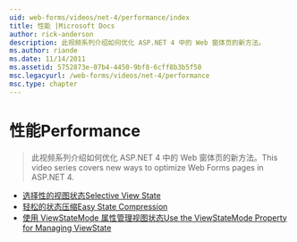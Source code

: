 ```yaml
---
uid: web-forms/videos/net-4/performance/index
title: 性能 |Microsoft Docs
author: rick-anderson
description: 此视频系列介绍如何优化 ASP.NET 4 中的 Web 窗体页的新方法。
ms.author: riande
ms.date: 11/14/2011
ms.assetid: 5752873e-07b4-4450-9bf8-6cff8b3b5f50
msc.legacyurl: /web-forms/videos/net-4/performance
msc.type: chapter
---
```

<a name="performance"></a><span data-ttu-id="f1546-103">性能</span><span class="sxs-lookup"><span data-stu-id="f1546-103">Performance</span></span>
====================
> <span data-ttu-id="f1546-104">此视频系列介绍如何优化 ASP.NET 4 中的 Web 窗体页的新方法。</span><span class="sxs-lookup"><span data-stu-id="f1546-104">This video series covers new ways to optimize Web Forms pages in ASP.NET 4.</span></span>


- [<span data-ttu-id="f1546-105">选择性的视图状态</span><span class="sxs-lookup"><span data-stu-id="f1546-105">Selective View State</span></span>](aspnet-4-quick-hit-selective-view-state.md)
- [<span data-ttu-id="f1546-106">轻松的状态压缩</span><span class="sxs-lookup"><span data-stu-id="f1546-106">Easy State Compression</span></span>](aspnet-4-quick-hit-easy-state-compression.md)
- [<span data-ttu-id="f1546-107">使用 ViewStateMode 属性管理视图状态</span><span class="sxs-lookup"><span data-stu-id="f1546-107">Use the ViewStateMode Property for Managing ViewState</span></span>](how-do-i-use-the-viewstatemode-property-for-managing-viewstate.md)
